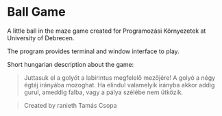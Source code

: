 Ball Game
=========

A little ball in the maze game created for Programozási Környezetek at University of Debrecen.

The program provides terminal and window interface to play.

Short hungarian description about the game:
> Juttasuk el a golyót a labirintus megfelelő mezőjére! A golyó a négy égtáj irányába mozoghat. Ha elindul valamelyik irányba akkor addig gurul, ameddig falba, vagy a pálya szélébe nem ütközik.

> Created by
> ranieth
> Tamás Csopa
